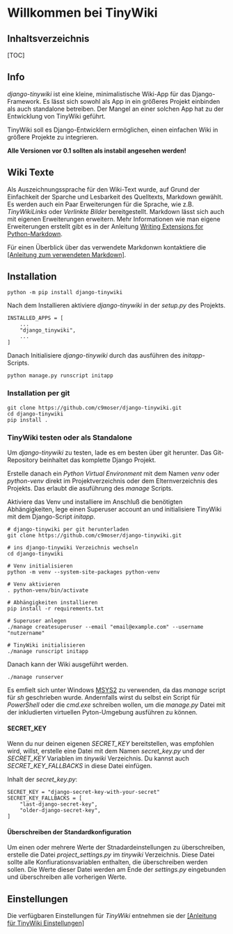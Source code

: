 # Willkommen bei TinyWiki

## Inhaltsverzeichnis

[TOC]

## Info

*django-tinywiki* ist eine kleine, minimalistische Wiki-App für das
Django-Framework. Es lässt sich sowohl als App in ein größeres Projekt
einbinden als auch standalone betreiben. Der Mangel an einer solchen App
hat zu der Entwicklung von TinyWiki geführt.

TinyWiki soll es Django-Entwicklern ermöglichen, einen einfachen Wiki in
größere Projekte zu integrieren.

**Alle Versionen vor 0.1 sollten als instabil angesehen werden!**

## Wiki Texte

Als Auszeichnungssprache für den Wiki-Text wurde, auf Grund der Einfachkeit
der Sparche und Lesbarkeit des Quelltexts, Markdown gewählt. Es werden auch
ein Paar Erweiterungen für die Sprache, wie z.B. *TinyWikiLinks* oder
*Verlinkte Bilder* bereitgestellt. Markdown lässt sich auch mit eigenen
Erweiterungen erweitern. Mehr Informationen wie man eigene Erweiterungen
erstellt gibt es in der Anleitung
[Writing Extensions for Python-Markdown](https://python-markdown.github.io/extensions/api/#writing-extensions-for-python-markdown).

Für einen Überblick über das verwendete Markdonwn kontaktiere die
[[Anleitung zum verwendeten Markdown]](de-tinywiki-markdown).

## Installation

``` { .sh use_pygments=true }
python -m pip install django-tinywiki
```

Nach dem Installieren aktiviere *django-tinywiki* in der *setup.py*
des Projekts.

``` { .python }
INSTALLED_APPS = [
    ...
    "django_tinywiki",
    ...
]
```

Danach Initialisiere *django-tinywiki* durch das ausführen des 
*initapp*-Scripts.

``` { .sh }
python manage.py runscript initapp
```

### Installation per git

``` { .sh }
git clone https://github.com/c9moser/django-tinywiki.git
cd django-tinywiki
pip install .
```

### TinyWiki testen oder als Standalone

Um *django-tinywiki* zu testen, lade es em besten über git herunter. Das 
Git-Repository beinhaltet das komplette Django Projekt. 

Erstelle danach ein *Python Virtual Environment* mit dem Namen *venv* oder 
*python-venv* direkt im Projektverzeichnis oder dem Elternverzeichnis des
Projekts. Das erlaubt die asuführung des *manage* Scripts.

Aktiviere das Venv und installiere im Anschluß die benötigten Abhängigkeiten,
lege einen Superuser account an und initialisiere TinyWiki mit dem 
Django-Script *initapp*.

``` { .sh }
# django-tinywiki per git herunterladen
git clone https://github.com/c9moser/django-tinywiki.git

# ins django-tinywiki Verzeichnis wechseln
cd django-tinywiki

# Venv initialisieren
python -m venv --system-site-packages python-venv

# Venv aktivieren
. python-venv/bin/activate

# Abhängigkeiten installieren
pip install -r requirements.txt

# Superuser anlegen
./manage createsuperuser --email "email@example.com" --username "nutzername"

# TinyWiki initialisieren
./manage runscript initapp
```

Danach kann der Wiki ausgeführt werden.

``` { .sh }
./manage runserver
```

Es emfielt sich unter Windows [MSYS2](https://www.msys2.org/) zu verwenden, 
da das *manage* script für *sh* geschrieben wurde. Andernfalls wirst du
selbst ein Script für *PowerShell* oder die *cmd.exe* schreiben wollen,
um die *manage.py* Datei mit der inkludierten virtuellen Pyton-Umgebung
ausführen zu können.


#### SECRET_KEY

Wenn du nur deinen eigenen *SECRET_KEY* bereitstellen, was empfohlen wird,
willst, erstelle eine Datei mit dem Namen *secret_key.py* und der *SECRET_KEY*
Variablen im *tinywiki* Verzeichnis. Du kannst auch *SECRET_KEY_FALLBACKS* in
diese Datei einfügen.

Inhalt der *secret_key.py*:

``` { .python }
SECRET_KEY = "django-secret-key-with-your-secret"
SECRET_KEY_FALLBACKS = [
    "last-django-secret-key",
    "older-django-secret-key",
]
```

#### Überschreiben der Standardkonfiguration

Um einen oder mehrere Werte der Stnadardeinstellungen zu überschreiben,
erstelle die Datei *project_settings.py* im *tinywiki* Verzeichnis. Diese
Datei sollte alle Konfiurationsvariablen enthalten, die überschreiben werden
sollen. Die Werte dieser Datei werden am Ende der *settings.py* eingebunden
und überschreiben alle vorherigen Werte.

## Einstellungen

Die verfügbaren Einstellungen für *TinyWiki* entnehmen sie der 
[[Anleitung für TinyWiki Einstellungen]](de-tinywiki-settings)
